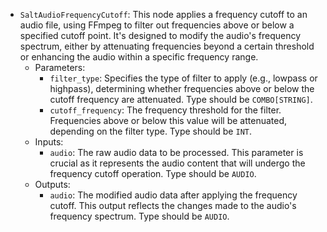 - `SaltAudioFrequencyCutoff`: This node applies a frequency cutoff to an audio file, using FFmpeg to filter out frequencies above or below a specified cutoff point. It's designed to modify the audio's frequency spectrum, either by attenuating frequencies beyond a certain threshold or enhancing the audio within a specific frequency range.
    - Parameters:
        - `filter_type`: Specifies the type of filter to apply (e.g., lowpass or highpass), determining whether frequencies above or below the cutoff frequency are attenuated. Type should be `COMBO[STRING]`.
        - `cutoff_frequency`: The frequency threshold for the filter. Frequencies above or below this value will be attenuated, depending on the filter type. Type should be `INT`.
    - Inputs:
        - `audio`: The raw audio data to be processed. This parameter is crucial as it represents the audio content that will undergo the frequency cutoff operation. Type should be `AUDIO`.
    - Outputs:
        - `audio`: The modified audio data after applying the frequency cutoff. This output reflects the changes made to the audio's frequency spectrum. Type should be `AUDIO`.
